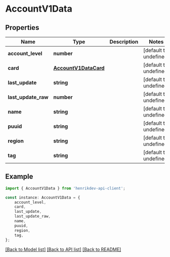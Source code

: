 # AccountV1Data


## Properties

Name | Type | Description | Notes
------------ | ------------- | ------------- | -------------
**account_level** | **number** |  | [default to undefined]
**card** | [**AccountV1DataCard**](AccountV1DataCard.md) |  | [default to undefined]
**last_update** | **string** |  | [default to undefined]
**last_update_raw** | **number** |  | [default to undefined]
**name** | **string** |  | [default to undefined]
**puuid** | **string** |  | [default to undefined]
**region** | **string** |  | [default to undefined]
**tag** | **string** |  | [default to undefined]

## Example

```typescript
import { AccountV1Data } from 'henrikdev-api-client';

const instance: AccountV1Data = {
    account_level,
    card,
    last_update,
    last_update_raw,
    name,
    puuid,
    region,
    tag,
};
```

[[Back to Model list]](../README.md#documentation-for-models) [[Back to API list]](../README.md#documentation-for-api-endpoints) [[Back to README]](../README.md)
